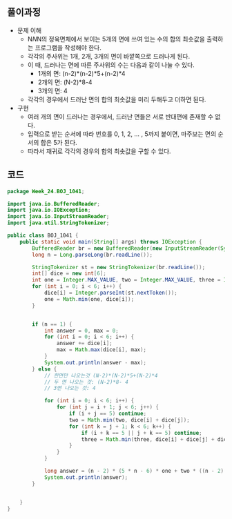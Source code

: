 ## 풀이과정
- 문제 이해
  - N*N*N의 정육면체에서 보이는 5개의 면에 쓰여 있는 수의 합의 최솟값을 출력하는 프로그램을 작성해야 한다.
  - 각각의 주사위는 1개, 2개, 3개의 면이 바깥쪽으로 드러나게 된다.
  - 이 때, 드러나는 면에 따른 주사위의 수는 다음과 같이 나눌 수 있다.
    - 1개의 면: (n-2)*(n-2)*5+(n-2)*4
    - 2개의 면: (N-2)*8-4
    - 3개의 면: 4
  - 각각의 경우에서 드러난 면의 합의 최솟값을 미리 두해두고 더하면 된다.
- 구현
  - 여러 개의 면이 드러나는 경우에서, 드러난 면들은 서로 반대편에 존재할 수 없다.
  - 입력으로 받는 순서에 따라 번호를 0, 1, 2, ... , 5까지 붙이면, 마주보는 면의 순서의 합은 5가 된다.
  - 따라서 재귀로 각각의 경우의 합의 최솟값을 구할 수 있다.

## 코드
```java
package Week_24.BOJ_1041;

import java.io.BufferedReader;
import java.io.IOException;
import java.io.InputStreamReader;
import java.util.StringTokenizer;

public class BOJ_1041 {
    public static void main(String[] args) throws IOException {
        BufferedReader br = new BufferedReader(new InputStreamReader(System.in));
        long n = Long.parseLong(br.readLine());

        StringTokenizer st = new StringTokenizer(br.readLine());
        int[] dice = new int[6];
        int one = Integer.MAX_VALUE, two = Integer.MAX_VALUE, three = Integer.MAX_VALUE;
        for (int i = 0; i < 6; i++) {
            dice[i] = Integer.parseInt(st.nextToken());
            one = Math.min(one, dice[i]);
        }


        if (n == 1) {
            int answer = 0, max = 0;
            for (int i = 0; i < 6; i++) {
                answer += dice[i];
                max = Math.max(dice[i], max);
            }
            System.out.println(answer - max);
        } else {
            // 한면만 나오는것 (N-2)*(N-2)*5+(N-2)*4
            // 두 면 나오는 것: (N-2)*8- 4
            // 3면 나오는 것: 4

            for (int i = 0; i < 6; i++) {
                for (int j = i + 1; j < 6; j++) {
                    if (i + j == 5) continue;
                    two = Math.min(two, dice[i] + dice[j]);
                    for (int k = j + 1; k < 6; k++) {
                        if (i + k == 5 || j + k == 5) continue;
                        three = Math.min(three, dice[i] + dice[j] + dice[k]);
                    }
                }
            }

            long answer = (n - 2) * (5 * n - 6) * one + two * ((n - 2) * 8 + 4) + 4 * three;
            System.out.println(answer);
        }


    }
}
```